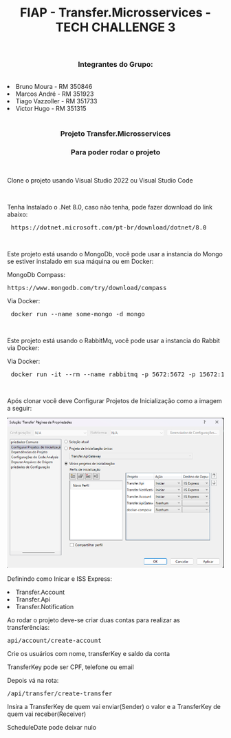 <h1 align="center">FIAP - Transfer.Microsservices - TECH CHALLENGE 3</h1>
<br>

<h3 align="center">Integrantes do Grupo:</h3>
<br>
<li>Bruno Moura     - RM 350846</li>
<li>Marcos André    - RM 351923</li>
<li>Tiago Vazzoller - RM 351733</li>
<li>Victor Hugo     - RM 351315</li>
<br>

<h3 align="center">Projeto Transfer.Microsservices</h3>

<h3 align="center">Para poder rodar o projeto</h3>
<br>
<p>Clone o projeto usando Visual Studio 2022 ou Visual Studio Code</p>
<br>
<p>Tenha Instalado o .Net 8.0, caso não tenha, pode fazer download do link abaixo:</p>
 <pre> https://dotnet.microsoft.com/pt-br/download/dotnet/8.0</pre>
<br>
<p>Este projeto está usando o MongoDb, você pode usar a instancia do Mongo se estiver instalado em sua máquina ou em Docker:</p>
<p>MongoDb Compass:</p>
  <pre>https://www.mongodb.com/try/download/compass</pre>
<p>Via Docker:</p>
 <pre> docker run --name some-mongo -d mongo</pre>
<br>

<p>Este projeto está usando o RabbitMq, você pode usar a instancia do Rabbit via Docker:</p>
<p>Via Docker:</p>
 <pre> docker run -it --rm --name rabbitmq -p 5672:5672 -p 15672:15672 rabbitmq:3.13-management</pre>
<br>

<p>Após clonar você deve Configurar Projetos de Inicialização como a imagem a seguir:</p>
<p><img alt="Texto da propriedade alt" title="Propriedade title" src="https://github.com/tiagorv0/Transfer.Microsservices/blob/main/images/initialization.png" /></p>

<p>Definindo como Inicar e ISS Express: </p>
<li>Transfer.Account</li>
<li>Transfer.Api</li>
<li>Transfer.Notification</li>


<p>Ao rodar o projeto deve-se criar duas contas para realizar as transferências:</p>
<pre>api/account/create-account</pre>
<p>Crie os usuários com nome, transferKey e saldo da conta</p>
<p>TransferKey pode ser CPF, telefone ou email</p>

<p>Depois vá na rota:</p>
<pre>/api/transfer/create-transfer</pre>
<p>Insira a TransferKey de quem vai enviar(Sender) o valor e a TransferKey de quem vai receber(Receiver)</p>
<p>ScheduleDate pode deixar nulo</p>
